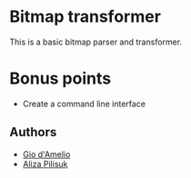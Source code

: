 # Bitmap transformer

This is a basic bitmap parser and transformer.

# Bonus points

  - Create a command line interface

## Authors

  - [Gio d'Amelio](https://github.com/giodamelio)
  - [Aliza Pilisuk](https://github.com/aliza89p)

